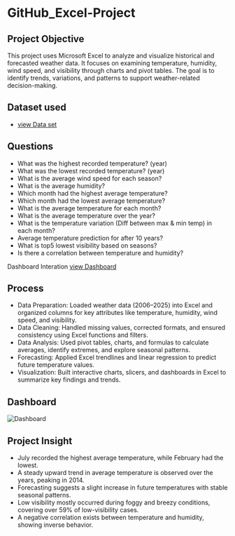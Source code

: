 # GitHub_Excel-Project
## Project Objective
This project uses Microsoft Excel to analyze and visualize historical and forecasted weather data. It focuses on examining temperature, humidity, wind speed, and visibility through charts and pivot tables. The goal is to identify trends, variations, and patterns to support weather-related decision-making.

## Dataset used
- <a href="https://github.com/gomathimurthi199930/GitHub_Excel-Project/blob/main/WeatherHistory.xlsx"> view Data set</a>

## Questions
- What was the highest recorded temperature? (year)
- What was the lowest recorded temperature? (year)
- What is the average wind speed for each season?
- What is the average humidity?
- Which month had the highest average temperature?
- Which month had the lowest average temperature?
- What is the average temperature for each month?
- What is the average temperature over the year?
- What is the temperature variation (Diff between max & min temp) in each month?
- Average temperature prediction for after 10 years?
- What is top5 lowest visibility based on seasons?
- Is there a correlation between temperature and humidity?


 Dashboard Interation <a href="https://github.com/gomathimurthi199930/GitHub_Excel-Project/blob/main/Weather%20History_Project.xlsb"> view Dashboard</a>

## Process
- Data Preparation: Loaded weather data (2006–2025) into Excel and organized columns for key attributes like temperature, humidity, wind speed, and visibility.
- Data Cleaning: Handled missing values, corrected formats, and ensured consistency using Excel functions and filters.
- Data Analysis: Used pivot tables, charts, and formulas to calculate averages, identify extremes, and explore seasonal patterns.
- Forecasting: Applied Excel trendlines and linear regression to predict future temperature values.
- Visualization: Built interactive charts, slicers, and dashboards in Excel to summarize key findings and trends.

## Dashboard
  ![Dashboard](https://github.com/user-attachments/assets/c9d16d47-653e-4449-a0ae-1da8817d2d25)

## Project Insight
- July recorded the highest average temperature, while February had the lowest.
- A steady upward trend in average temperature is observed over the years, peaking in 2014.
- Forecasting suggests a slight increase in future temperatures with stable seasonal patterns.
- Low visibility mostly occurred during foggy and breezy conditions, covering over 59% of low-visibility cases.
- A negative correlation exists between temperature and humidity, showing inverse behavior.
